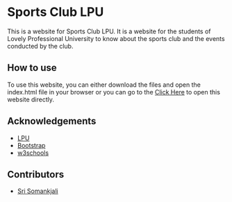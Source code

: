 # Sports Club LPU
This is a website for Sports Club LPU. It is a website for the students of Lovely Professional University to know about the sports club and the events conducted by the club.

## How to use
To use this website, you can either download the files and open the index.html file in your browser or you can go to the [Click Here](https://abhinav162.github.io/SportsClubLPU/) to open this website directly.

## Acknowledgements
- [LPU](www.lpu.in)
- [Bootstrap](https://getbootstrap.com/)
- [w3schools](https://www.w3schools.com/)

## Contributors
- [Sri Somankjali](https://github.com/srisomanjali18)
